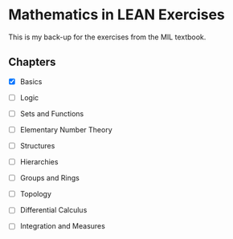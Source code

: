 # Mathematics in LEAN Exercises

This is my back-up for the exercises from the MIL textbook. 

## Chapters

- [x] Basics
- [ ] Logic
- [ ] Sets and Functions
- [ ] Elementary Number Theory
- [ ] Structures
- [ ] Hierarchies
- [ ] Groups and Rings
- [ ] Topology
- [ ] Differential Calculus
- [ ] Integration and Measures

